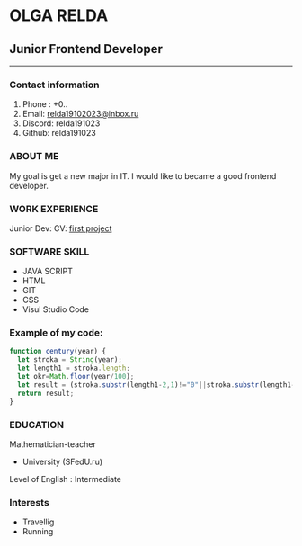 
# OLGA RELDA

## Junior Frontend Developer

-----------------------------------------------------------------------------------

### Contact information

1. Phone :   +0..
2. Email:    <relda19102023@inbox.ru>
3. Discord:  relda191023
4. Github:   relda191023

### **ABOUT ME**

My goal is  get a new major in IT. I would like to became a good frontend developer.

### **WORK EXPERIENCE**

Junior Dev: CV: [first project](https://relda191023.github.io/rsschool-cv/cv)

### **SOFTWARE SKILL**

* JAVA SCRIPT
* HTML
* GIT
* CSS
* Visul Studio Code

### **Example of my code:**

```javascript
function century(year) {
  let stroka = String(year);
  let length1 = stroka.length;
  let okr=Math.floor(year/100);
  let result = (stroka.substr(length1-2,1)!="0"||stroka.substr(length1-1,1)!="0")? okr+1: okr ;
  return result;
}
```

### **EDUCATION**

Mathematician-teacher

* University (SFedU.ru)

Level of English : Intermediate

### **Interests**

* Travellig
* Running
